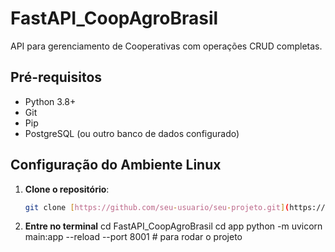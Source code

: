 # FastAPI_CoopAgroBrasil

API para gerenciamento de Cooperativas com operações CRUD completas.

## Pré-requisitos

- Python 3.8+
- Git
- Pip
- PostgreSQL (ou outro banco de dados configurado)

## Configuração do Ambiente Linux

1. **Clone o repositório**:
   ```bash
   git clone [https://github.com/seu-usuario/seu-projeto.git](https://github.com/gabriellbragaa/FastAPI_CoopAgroBrasil.git)

2. **Entre no terminal**
   cd FastAPI_CoopAgroBrasil
   cd app
   python -m uvicorn main:app --reload --port 8001 # para rodar o projeto
 
   
